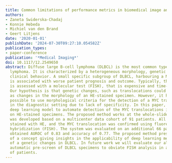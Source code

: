 ```yaml
---
title: Common limitations of performance metrics in biomedical image analysis
authors:
- Zaneta Swiderska-Chadaj
- Konnie Hebeda
- Michiel van den Brand
- Geert Litjens
date: '2020-01-01'
publishDate: '2024-07-30T09:27:10.054582Z'
publication_types:
- paper-conference
publication: '*Medical Imaging*'
doi: 10.1117/12.2549650
abstract: Diffuse large B-cell lymphoma (DLBCL) is the most common type of B-cell
  lymphoma. It is characterized by a heterogeneous morphology, genetic changes and
  clinical behavior. A small specific subgroup of DLBCL, harbouring a MYC gene translocation
  is associated with worse patient prognosis and outcome. Typically, the MYC translocation
  is assessed with a molecular test (FISH), that is expensive and time-consuming.
  Our hypothesis is that genetic changes, such as translocations could be visible
  as changes in the morphology of an HE-stained specimen. However, it has not proven
  possible to use morphological criteria for the detection of a MYC translocation
  in the diagnostic setting due to lack of specificity. In this paper, we apply a
  deep learning model to automate detection of the MYC translocations in DLBCL based
  on HE-stained specimens. The proposed method works at the whole-slide level and
  was developed based on a multicenter data cohort of 91 patients. All specimens were
  stained with HE, and the MYC translocation was confirmed using fluorescence in situ
  hybridization (FISH). The system was evaluated on an additional 66 patients, and
  obtained AUROC of 0.83 and accuracy of 0.77. The proposed method presents proof
  of a concept giving insights in the applicability of deep learning methods for detection
  of a genetic changes in DLBCL. In future work we will evaluate our algorithm for
  automatic pre-screen of DLBCL specimens to obviate FISH analysis in a large number
  of patients.
---
```

